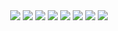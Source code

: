 
<div align="center">
<a href="https://is-a-virg.in/5DRrNtgq_.png"><img src="https://is-a-virg.in/5DRrNtgq_.png"/></a>
   <a href="https://is-a-virg.in/5DRrPkGNM.png"><img src="https://is-a-virg.in/5DRrPkGNM.png"/></a>
   <a href="https://is-a-virg.in/5DRrSNKL4.png"><img src="https://is-a-virg.in/5DRrSNKL4.png"/></a>
   <a href="https://is-a-virg.in/5DRrXRsiU.png"><img src="https://is-a-virg.in/5DRrXRsiU.png"/></a>
   <a href="https://is-a-virg.in/5DRKwMGPQ.png"><img src="https://is-a-virg.in/5DRKwMGPQ.png"/></a>
   <a href="https://is-a-virg.in/5DRKDYAvH.png"><img src="https://is-a-virg.in/5DRKDYAvH.png"/></a>
   <a href="https://is-a-virg.in/5DRKFiskY.png"><img src="https://is-a-virg.in/5DRKFiskY.png"/></a>
   <a href="https://is-a-virg.in/5DZbSbEjM.png"><img src="https://is-a-virg.in/5DZbSbEjM.png"/></a>

   </div>
   


